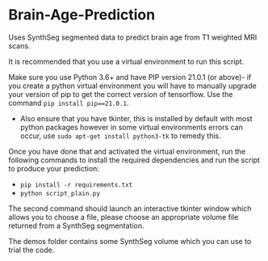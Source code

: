 # Brain-Age-Prediction
Uses SynthSeg segmented data to predict brain age from T1 weighted MRI scans.

It is recommended that you use a virtual environment to run this script.

Make sure you use Python 3.6+ and have PIP version 21.0.1 (or above)- if you create a python virtual environment you will have to manually upgrade your version of pip to get the correct version of tensorflow. Use the command `pip install pip==21.0.1`.

- Also ensure that you have tkinter, this is installed by default with most python packages however in some virtual environments errors can occur, use `sudo apt-get install python3-tk` to remedy this.

Once you have done that and activated the virtual environment, run the following commands to install the required dependencies and run the script to produce your prediction:

- `pip install -r requirements.txt`
- `python script_plain.py`

The second command should launch an interactive tkinter window which allows you to choose a file, please choose an appropriate volume file returned from a SynthSeg segmentation.

The demos folder contains some SynthSeg volume which you can use to trial the code.
